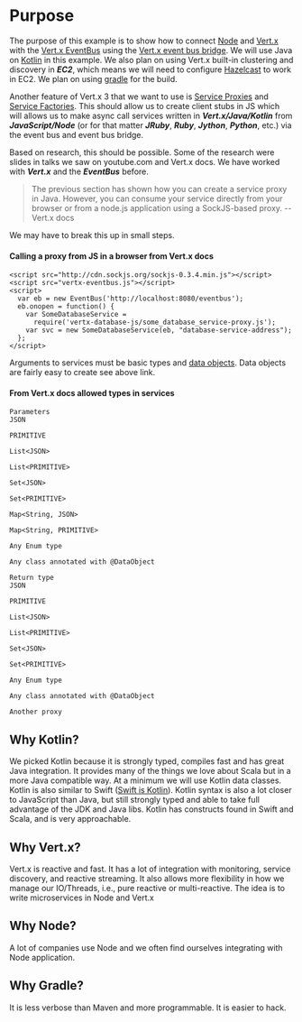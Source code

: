 
# Purpose

The purpose of this example is to show how to connect [Node](https://nodejs.org/en/) and [Vert.x](http://vertx.io/) 
with the [Vert.x EventBus](http://vertx.io/docs/vertx-core/java/#event_bus) using the 
[Vert.x event bus bridge](http://vertx.io/docs/vertx-tcp-eventbus-bridge/java/). We will use Java on 
[Kotlin](https://kotlinlang.org/) 
in this example. We also plan on using Vert.x built-in clustering and discovery in ***EC2***, which means we will need
to configure [Hazelcast](https://hazelcast.com/) to work in EC2. We plan on using [gradle](http://gradle.org/) 
for the build. 

Another feature of Vert.x 3 that we want to use is [Service Proxies](http://vertx.io/docs/vertx-service-proxy/) 
and [Service Factories](http://vertx.io/docs/vertx-service-factory/). This should allow us to create client stubs in 
JS which will allows us to make async call services written in ***Vert.x/Java/Kotlin*** from ***JavaScript/Node*** 
(or for that matter ***JRuby***, ***Ruby***, ***Jython***, ***Python***, etc.) via the event bus and event bus bridge.

Based on research, this should be possible. Some of the research were slides in talks we saw on youtube.com 
and Vert.x docs.
We have worked with ***Vert.x*** and the ***EventBus*** before. 

> The previous section has shown how you can create a service proxy in Java. 
> However, you can consume your service directly from your browser or from a node.js application using 
> a SockJS-based proxy. --Vert.x docs

We may have to break this up in small steps.

#### Calling a proxy from JS in a browser from Vert.x docs
```
<script src="http://cdn.sockjs.org/sockjs-0.3.4.min.js"></script>
<script src="vertx-eventbus.js"></script>
<script>
  var eb = new EventBus('http://localhost:8080/eventbus');
  eb.onopen = function() {
    var SomeDatabaseService =
      require('vertx-database-js/some_database_service-proxy.js');
    var svc = new SomeDatabaseService(eb, "database-service-address");
  };
</script>
```


Arguments to services must be basic types and [data objects](https://github.com/vert-x3/vertx-codegen).
Data objects are fairly easy to create see above link. 

#### From Vert.x docs allowed types in services
```
Parameters
JSON

PRIMITIVE

List<JSON>

List<PRIMITIVE>

Set<JSON>

Set<PRIMITIVE>

Map<String, JSON>

Map<String, PRIMITIVE>

Any Enum type

Any class annotated with @DataObject

Return type
JSON

PRIMITIVE

List<JSON>

List<PRIMITIVE>

Set<JSON>

Set<PRIMITIVE>

Any Enum type

Any class annotated with @DataObject

Another proxy
```

## Why Kotlin?
We picked Kotlin because it is strongly typed, compiles fast and has great Java integration. 
It provides many of the things we love about Scala but in a more Java compatible way. At a minimum we will use Kotlin
data classes. Kotlin is also similar to Swift ([Swift is Kotlin](http://blog.translusion.com/posts/swift-is-kotlin/)).
Kotlin syntax is also a lot closer to JavaScript than Java, but still strongly typed and able to take full advantage of
the JDK and Java libs. Kotlin has constructs found in Swift and Scala, and is very approachable. 

## Why Vert.x?
Vert.x is reactive and fast. It has a lot of integration with monitoring, service discovery, and reactive streaming.
It also allows more flexibility in how we manage our IO/Threads, i.e., pure reactive or multi-reactive.
The idea is to write microservices in Node and Vert.x

## Why Node?
A lot of companies use Node and we often find ourselves integrating with Node application. 

## Why Gradle?
It is less verbose than Maven and more programmable. It is easier to hack. 


    


